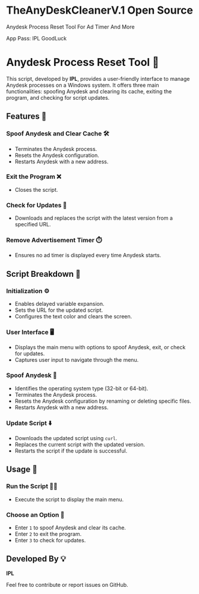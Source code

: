 # TheAnyDeskCleanerV.1 Open Source
Anydesk Process Reset Tool For Ad Timer And More

App Pass: IPL 
GoodLuck

# Anydesk Process Reset Tool 🚀

This script, developed by **IPL**, provides a user-friendly interface to manage Anydesk processes on a Windows system. It offers three main functionalities: spoofing Anydesk and clearing its cache, exiting the program, and checking for script updates.

## Features 🌟

### Spoof Anydesk and Clear Cache 🛠️
- Terminates the Anydesk process.
- Resets the Anydesk configuration.
- Restarts Anydesk with a new address.

### Exit the Program ❌
- Closes the script.

### Check for Updates 🔄
- Downloads and replaces the script with the latest version from a specified URL.

### Remove Advertisement Timer ⏱️
- Ensures no ad timer is displayed every time Anydesk starts.

## Script Breakdown 📜

### Initialization ⚙️
- Enables delayed variable expansion.
- Sets the URL for the updated script.
- Configures the text color and clears the screen.

### User Interface 🖥️
- Displays the main menu with options to spoof Anydesk, exit, or check for updates.
- Captures user input to navigate through the menu.

### Spoof Anydesk 🔄
- Identifies the operating system type (32-bit or 64-bit).
- Terminates the Anydesk process.
- Resets the Anydesk configuration by renaming or deleting specific files.
- Restarts Anydesk with a new address.

### Update Script ⬇️
- Downloads the updated script using `curl`.
- Replaces the current script with the updated version.
- Restarts the script if the update is successful.

## Usage 📘

### Run the Script 🏃‍♂️
- Execute the script to display the main menu.

### Choose an Option 🤔
- Enter `1` to spoof Anydesk and clear its cache.
- Enter `2` to exit the program.
- Enter `3` to check for updates.

## Developed By 💡
**IPL**

Feel free to contribute or report issues on GitHub.
